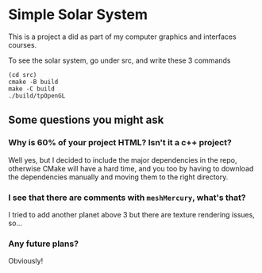 # Simple Solar System

This is a project a did as part of my computer graphics and interfaces courses.

To see the solar system, go under src, and write these 3 commands

```
(cd src)
cmake -B build
make -C build
./build/tpOpenGL
```

## Some questions you might ask

### Why is 60% of your project HTML? Isn't it a c++ project?
Well yes, but I decided to include the major dependencies in the repo, otherwise CMake will have a hard time, and you too by having to download the dependencies manually and moving them to the right directory.

### I see that there are comments with `meshMercury`, what's that?
I tried to add another planet above 3 but there are texture rendering issues, so...

### Any future plans?
Obviously!